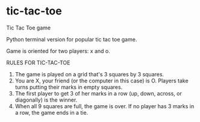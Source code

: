 # tic-tac-toe
Tic Tac Toe game

Python terminal version for popular tic tac toe game.

Game is oriented for two players: x and o.

RULES FOR TIC-TAC-TOE

1. The game is played on a grid that's 3 squares by 3 squares.
2. You are X, your friend (or the computer in this case) is O.
Players take turns putting their marks in empty squares.
3. The first player to get 3 of her marks in a row (up, down, across, or diagonally) is the winner.
4. When all 9 squares are full, the game is over.
If no player has 3 marks in a row, the game ends in a tie.
